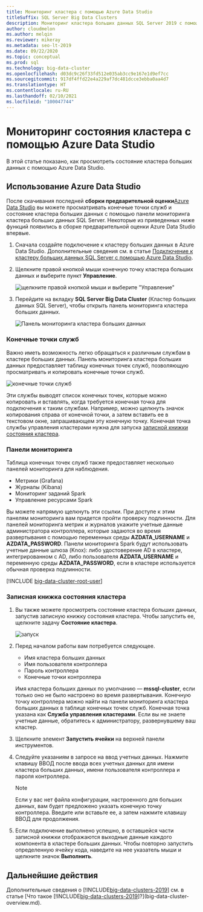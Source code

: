 ```yaml
---
title: Мониторинг кластера с помощью Azure Data Studio
titleSuffix: SQL Server Big Data Clusters
description: Мониторинг кластера больших данных SQL Server 2019 с помощью Azure Data Studio.
author: cloudmelon
ms.author: melqin
ms.reviewer: mikeray
ms.metadata: seo-lt-2019
ms.date: 09/22/2020
ms.topic: conceptual
ms.prod: sql
ms.technology: big-data-cluster
ms.openlocfilehash: d03dc9c26f33fd512e035ab3cc9e167e1d9ef7cc
ms.sourcegitcommit: 917df4ffd22e4a229af7dc481dcce3ebba0aa4d7
ms.translationtype: HT
ms.contentlocale: ru-RU
ms.lasthandoff: 02/10/2021
ms.locfileid: "100047744"
---
```

# <a name="monitor-cluster-status-with-azure-data-studio"></a>Мониторинг состояния кластера с помощью Azure Data Studio

В этой статье показано, как просмотреть состояние кластера больших данных с помощью Azure Data Studio.

## <a name="use-azure-data-studio"></a><a id="datastudio"></a> Использование Azure Data Studio

После скачивания последней **сборки предварительной оценки**[Azure Data Studio](../azure-data-studio/download-azure-data-studio.md) вы можете просматривать конечные точки служб и состояние кластера больших данных с помощью панели мониторинга кластера больших данных SQL Server. Некоторые из приведенных ниже функций появились в сборке предварительной оценки Azure Data Studio впервые.

1. Сначала создайте подключение к кластеру больших данных в Azure Data Studio. Дополнительные сведения см. в статье [Подключение к кластеру больших данных SQL Server с помощью Azure Data Studio](connect-to-big-data-cluster.md).

1. Щелкните правой кнопкой мыши конечную точку кластера больших данных и выберите пункт **Управление**.

   ![щелкните правой кнопкой мыши и выберите "Управление"](media/view-cluster-status/right-click-manage.png)

1. Перейдите на вкладку **SQL Server Big Data Cluster** (Кластер больших данных SQL Server), чтобы открыть панель мониторинга кластера больших данных.

   ![Панель мониторинга кластера больших данных](media/view-cluster-status/bdc-dashboard.png)

### <a name="service-endpoints"></a>Конечные точки служб

Важно иметь возможность легко обращаться к различным службам в кластере больших данных. Панель мониторинга кластера больших данных предоставляет таблицу конечных точек служб, позволяющую просматривать и копировать конечные точки служб.

![конечные точки служб](media/view-cluster-status/service-endpoints.png)

Эти службы выводят список конечных точек, которые можно копировать и вставлять, когда требуется конечная точка для подключения к таким службам. Например, можно щелкнуть значок копирования справа от конечной точки, а затем вставить ее в текстовом окне, запрашивающем эту конечную точку. Конечная точка службы управления кластерами нужна для запуска [записной книжки состояния кластера](#notebook).

### <a name="dashboards"></a>Панели мониторинга

Таблица конечных точек служб также предоставляет несколько панелей мониторинга для наблюдения.

- Метрики (Grafana)
- Журналы (Kibana)
- Мониторинг заданий Spark
- Управление ресурсами Spark

Вы можете напрямую щелкнуть эти ссылки. При доступе к этим панелям мониторинга вам придется пройти проверку подлинности. Для панелей мониторинга метрик и журналов укажите учетные данные администратора контроллера, которые задаются во время развертывания с помощью переменных среды **AZDATA_USERNAME** и **AZDATA_PASSWORD**. Панели мониторинга Spark будут использовать учетные данные шлюза (Knox): либо удостоверение AD в кластере, интегрированном с AD, либо пользователя **AZDATA_USERNAME** и переменную среды **AZDATA_PASSWORD**, если в кластере используется обычная проверка подлинности.

[!INCLUDE [big-data-cluster-root-user](../includes/big-data-cluster-root-user.md)]

### <a name="cluster-status-notebook"></a><a id="notebook"></a> Записная книжка состояния кластера

1. Вы также можете просмотреть состояние кластера больших данных, запустив записную книжку состояния кластера. Чтобы запустить ее, щелкните задачу **Состояние кластера**.

    ![запуск](media/view-cluster-status/cluster-status-launch.png)

2. Перед началом работы вам потребуется следующее.

    - Имя кластера больших данных
    - Имя пользователя контроллера
    - Пароль контроллера
    - Конечные точки контроллера

    Имя кластера больших данных по умолчанию — **mssql-cluster**, если только оно не было настроено во время развертывания. Конечную точку контроллера можно найти на панели мониторинга кластера больших данных в таблице конечных точек служб. Конечная точка указана как **Служба управления кластерами**. Если вы не знаете учетные данные, обратитесь к администратору, развернувшему ваш кластер.

3. Щелкните элемент **Запустить ячейки** на верхней панели инструментов.

4. Следуйте указаниям в запросе на ввод учетных данных. Нажмите клавишу ВВОД после ввода всех учетных данных для имени кластера больших данных, имени пользователя контроллера и пароля контроллера.

    > [!Note]
    > Если у вас нет файла конфигурации, настроенного для больших данных, вам будет предложено указать конечную точку контроллера. Введите или вставьте ее, а затем нажмите клавишу ВВОД для продолжения.

5. Если подключение выполнено успешно, в оставшейся части записной книжки отображаются выходные данные каждого компонента в кластере больших данных. Чтобы повторно запустить определенную ячейку кода, наведите на нее указатель мыши и щелкните значок **Выполнить**.


## <a name="next-steps"></a>Дальнейшие действия

Дополнительные сведения о [!INCLUDE[big-data-clusters-2019](../includes/ssbigdataclusters-ss-nover.md)] см. в статье [Что такое [!INCLUDE[big-data-clusters-2019](../includes/ssbigdataclusters-ver15.md)]?](big-data-cluster-overview.md).